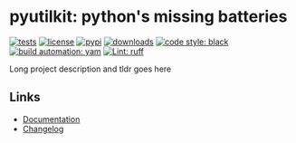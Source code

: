# pyutilkit: python's missing batteries

[![tests][test_badge]][test_url]
[![license][licence_badge]][licence_url]
[![pypi][pypi_badge]][pypi_url]
[![downloads][pepy_badge]][pepy_url]
[![code style: black][black_badge]][black_url]
[![build automation: yam][yam_badge]][yam_url]
[![Lint: ruff][ruff_badge]][ruff_url]

Long project description and tldr goes here

## Links

-   [Documentation]
-   [Changelog]

[test_badge]: https://github.com/spapanik/pyutilkit/actions/workflows/tests.yml/badge.svg
[test_url]: https://github.com/spapanik/pyutilkit/actions/workflows/tests.yml
[licence_badge]: https://img.shields.io/badge/License-LGPL_v3-blue.svg
[licence_url]: https://github.com/spapanik/pyutilkit/blob/main/docs/LICENSE.md
[pypi_badge]: https://img.shields.io/pypi/v/pyutilkit
[pypi_url]: https://pypi.org/project/pyutilkit
[pepy_badge]: https://pepy.tech/badge/pyutilkit
[pepy_url]: https://pepy.tech/project/pyutilkit
[black_badge]: https://img.shields.io/badge/code%20style-black-000000.svg
[black_url]: https://github.com/psf/black
[yam_badge]: https://img.shields.io/badge/build%20automation-yamk-success
[yam_url]: https://github.com/spapanik/yamk
[ruff_badge]: https://img.shields.io/endpoint?url=https://raw.githubusercontent.com/charliermarsh/ruff/main/assets/badge/v1.json
[ruff_url]: https://github.com/charliermarsh/ruff
[Documentation]: https://pyutilkit.readthedocs.io/en/stable/
[Changelog]: https://github.com/spapanik/pyutilkit/blob/main/docs/CHANGELOG.md
